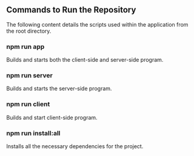 ## Commands to Run the Repository
The following content details the scripts used within the application from the root directory.

### npm run app 
Builds and starts both the client-side and server-side program.

### npm run server
Builds and starts the server-side program.

### npm run client
Builds and start client-side program.

### npm run install:all
Installs all the necessary dependencies for the project.
